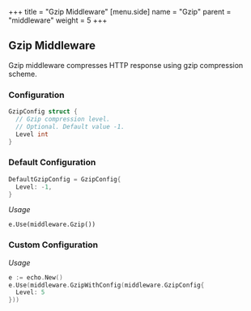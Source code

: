 +++
title = "Gzip Middleware"
[menu.side]
  name = "Gzip"
  parent = "middleware"
  weight = 5
+++

## Gzip Middleware

Gzip middleware compresses HTTP response using gzip compression scheme.

### Configuration

```go
GzipConfig struct {
  // Gzip compression level.
  // Optional. Default value -1.
  Level int
}
```

### Default Configuration

```go
DefaultGzipConfig = GzipConfig{
  Level: -1,
}
```

*Usage*

`e.Use(middleware.Gzip())`

### Custom Configuration

*Usage*

```go
e := echo.New()
e.Use(middleware.GzipWithConfig(middleware.GzipConfig{
  Level: 5
}))
```
